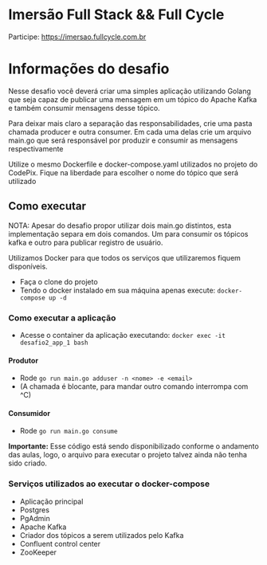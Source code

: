 # Imersão Full Stack && Full Cycle

Participe: https://imersao.fullcycle.com.br

# Informações do desafio

Nesse desafio você deverá criar uma simples aplicação utilizando Golang que seja capaz de publicar uma mensagem em um tópico do Apache Kafka e também consumir mensagens desse tópico.

Para deixar mais claro a separação das responsabilidades, crie uma pasta chamada producer e outra consumer. Em cada uma delas crie um arquivo main.go que será responsável por produzir e consumir as mensagens respectivamente

Utilize o mesmo Dockerfile e docker-compose.yaml utilizados no projeto do CodePix. Fique na liberdade para escolher o nome do tópico que será utilizado

## Como executar

NOTA: Apesar do desafio propor utilizar dois main.go distintos, esta implementação separa em dois comandos. Um para consumir os tópicos kafka e outro para publicar registro de usuário.


Utilizamos Docker para que todos os serviços que utilizaremos fiquem disponíveis.

- Faça o clone do projeto
- Tendo o docker instalado em sua máquina apenas execute:
`docker-compose up -d`

### Como executar a aplicação

- Acesse o container da aplicação executando: `docker exec -it desafio2_app_1 bash`

#### Produtor
- Rode `go run main.go adduser -n <nome> -e <email>`
- (A chamada é blocante, para mandar outro comando interrompa com ^C)

#### Consumidor
- Rode `go run main.go consume`

**Importante:** Esse código está sendo disponibilizado conforme o andamento das aulas, logo, o arquivo para executar o projeto talvez ainda não tenha sido criado.

### Serviços utilizados ao executar o docker-compose

- Aplicação principal
- Postgres
- PgAdmin
- Apache Kafka
- Criador dos tópicos a serem utilizados pelo Kafka
- Confluent control center
- ZooKeeper

 
